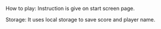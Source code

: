 How to play:
  Instruction is give on start screen page.
 
Storage:
  It uses local storage to save score and player name.
